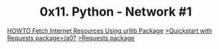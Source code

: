 <center><h1>0x11. Python - Network #1</h1></center>

<a href="https://intranet.alxswe.com/rltoken/KoRrs5dVWsb-B82e-M1TQQ">HOWTO Fetch Internet Resources Using urllib Package</a>
<a href="https://intranet.alxswe.com/rltoken/OGcRGPr7TSWtzypDd0ZibQ">>Quickstart with Requests package>/a0?</a>
<a href="https://intranet.alxswe.com/rltoken/dUNaNQrV2bMSstILitQbXQ">>Requests package</a>
